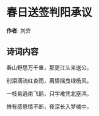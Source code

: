 # 春日送签判阳承议

**作者**: 刘弇

## 诗词内容

春山野思万千重，那更江头来送公。

别泪滴流红杏雨，离情摇曳绿杨风。

一枝易遶南飞鹊，只字难凭北塞鸿。

惟有感恩情不断，夜深长入梦魂中。

